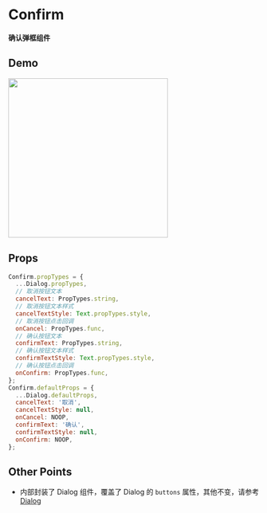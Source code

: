 # Confirm

**确认弹框组件**

## Demo

<image src="http://wx3.sinaimg.cn/mw690/4c8b519dly1fdulcvgrcvg20hs0ws7h6.gif" width="320" />

## Props

```js
Confirm.propTypes = {
  ...Dialog.propTypes,
  // 取消按钮文本
  cancelText: PropTypes.string,
  // 取消按钮文本样式
  cancelTextStyle: Text.propTypes.style,
  // 取消按钮点击回调
  onCancel: PropTypes.func,
  // 确认按钮文本
  confirmText: PropTypes.string,
  // 确认按钮文本样式
  confirmTextStyle: Text.propTypes.style,
  // 确认按钮点击回调
  onConfirm: PropTypes.func,
};
Confirm.defaultProps = {
  ...Dialog.defaultProps,
  cancelText: '取消',
  cancelTextStyle: null,
  onCancel: NOOP,
  confirmText: '确认',
  confirmTextStyle: null,
  onConfirm: NOOP,
};
```

## Other Points

- 内部封装了 Dialog 组件，覆盖了 Dialog 的 `buttons` 属性，其他不变，请参考 [Dialog](https://github.com/dragonwong/rnx-ui/tree/master/Dialog)
